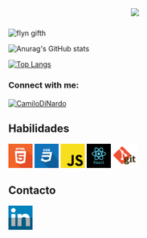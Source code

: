 <h1 align="center">
  <img align="center" src="https://readme-typing-svg.herokuapp.com?color=BB2538&size=22&center=true&vCenter=true&lines=Hola!+soy+Camilo!+"/>
</h1>

![flyn gifth](https://user-images.githubusercontent.com/94394836/167641982-c3e4750f-6db4-4bca-8885-269fe6c7aa7a.gif)

![Anurag's GitHub stats](https://github-readme-stats.vercel.app/api?username=CamiloDiNardo&show_icons=true&theme=radical)

[![Top Langs](https://github-readme-stats.vercel.app/api/top-langs/?username=CamiloDiNardo&count_private=true&show_icons=true&theme=tokyonight&layout=compact&langs_count=6&exclude_repo=JAGUARETE_KAA)](https://github.com/anuraghazra/github-readme-stats)


<h3 align="left">Connect with me:</h3>
<p align="left">
<a href="https://linkedin.com/in/CamiloDiNardo" target="blank"><img align="center" src="https://user-images.githubusercontent.com/83146564/134292366-61b21a2b-d31c-4b98-921c-1b12c6a09aa8.png" alt="CamiloDiNardo" height="40" width="40" /></a>
</p>

## Habilidades

<p>
<img width="48" src="https://raw.githubusercontent.com/neduardoaguirre/neduardoaguirre/master/img/html5.png">
<img width="48" src="https://raw.githubusercontent.com/neduardoaguirre/neduardoaguirre/master/img/css3.png"> 
<img width="48" src="https://raw.githubusercontent.com/neduardoaguirre/neduardoaguirre/master/img/js.png"> 
<img width="48" src="https://raw.githubusercontent.com/neduardoaguirre/neduardoaguirre/master/img/react.png">
<img width="48" src="https://raw.githubusercontent.com/neduardoaguirre/neduardoaguirre/master/img/git.png">
</p>

## Contacto

<a target="_blank" href="https://www.linkedin.com/in/CamiloDiNardo"><img width="48" src="https://raw.githubusercontent.com/neduardoaguirre/neduardoaguirre/master/img/linkedin.png"></a>

